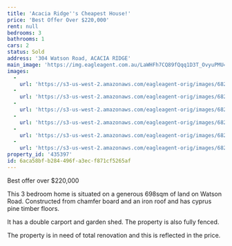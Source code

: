 ```yaml
---
title: 'Acacia Ridge''s Cheapest House!'
price: 'Best Offer Over $220,000'
rent: null
bedrooms: 3
bathrooms: 1
cars: 2
status: Sold
address: '304 Watson Road, ACACIA RIDGE'
main_image: 'https://img.eagleagent.com.au/LaWHFh7CQ89fQqq1D3T_OvyuPMU=/1280x854/smart/https://s3-us-west-2.amazonaws.com/eagleagent-orig/images/6824127/115830403-image-M.jpg'
images:
  -
    url: 'https://s3-us-west-2.amazonaws.com/eagleagent-orig/images/6824132/115830403-image-E.jpg'
  -
    url: 'https://s3-us-west-2.amazonaws.com/eagleagent-orig/images/6824131/115830403-image-D.jpg'
  -
    url: 'https://s3-us-west-2.amazonaws.com/eagleagent-orig/images/6824130/115830403-image-C.jpg'
  -
    url: 'https://s3-us-west-2.amazonaws.com/eagleagent-orig/images/6824129/115830403-image-B.jpg'
  -
    url: 'https://s3-us-west-2.amazonaws.com/eagleagent-orig/images/6824128/115830403-image-A.jpg'
  -
    url: 'https://s3-us-west-2.amazonaws.com/eagleagent-orig/images/6824127/115830403-image-M.jpg'
property_id: '435397'
id: 6aca58bf-b284-496f-a3ec-f871cf5265af
---
```

Best offer over $220,000

This 3 bedroom home is situated on a generous 698sqm of land on Watson Road.  Constructed from chamfer board and an iron roof and has cyprus pine timber floors.

It has a double carport and garden shed. The property is also fully fenced.

The property is in need of total renovation and this is reflected in the price.